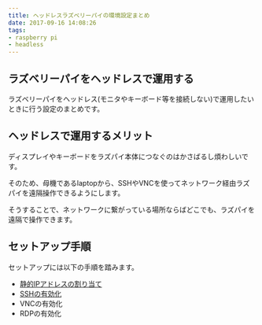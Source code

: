 ```yaml
---
title: ヘッドレスラズベリーパイの環境設定まとめ
date: 2017-09-16 14:08:26
tags: 
- raspberry pi
- headless
---
```


## ラズベリーパイをヘッドレスで運用する
ラズベリーパイをヘッドレス(モニタやキーボード等を接続しない)で運用したいときに行う設定のまとめです。

## ヘッドレスで運用するメリット
ディスプレイやキーボードをラズパイ本体につなぐのはかさばるし煩わしいです。

そのため、母機であるlaptopから、SSHやVNCを使ってネットワーク経由ラズパイを遠隔操作できるようにします。

そうすることで、ネットワークに繋がっている場所ならばどこでも、ラズパイを遠隔で操作できます。

## セットアップ手順
セットアップには以下の手順を踏みます。

- [静的IPアドレスの割り当て](http://k4h4shi.com/2017/09/16/setup-static-ip-to-raspberry-pi)
- [SSHの有効化](http://k4h4shi.com/2017/09/13/setup-ssh-for-raspberry-pi)
- VNCの有効化
- RDPの有効化
